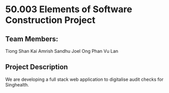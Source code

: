 # 50.003 Elements of Software Construction Project

## Team Members:
Tiong Shan Kai
Amrish Sandhu
Joel Ong
Phan Vu Lan

## Project Description
We are developing a full stack web application to digitalise audit checks for Singhealth.
